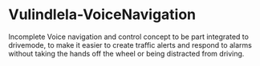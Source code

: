 # Vulindlela-VoiceNavigation
Incomplete Voice navigation and control concept to be part integrated to drivemode, to make it easier to create traffic alerts and respond to alarms without taking the hands off the wheel or being distracted from driving.
